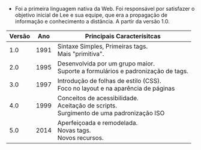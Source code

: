 - Foi a primeira linguagem nativa da Web. Foi responsável por satisfazer o objetivo inicial de Lee e sua equipe, que era a propagação de informação e conhecimento a distância. A partir da versão 1.0.

| **Versão** | **Ano** | Principais Caracterísitcas                                                                    |
| ---------- | ------- | --------------------------------------------------------------------------------------------- |
| 1.0        | 1991    | Sintaxe Simples, Primeiras tags. <br>Mais "primitiva".                                        |
| 2.0        | 1995    | Desenvolvida por um grupo maior. <br> Suporte a formulários e padronização de tags.           |
| 3.0        | 1997    | Introdução de folhas de estilo (CSS). <br>Foco no layout e na aparência de páginas            |
| 4.0        | 1999    | Conceitos de acessibilidade. <br>Aceitação de scripts. <br>Surgimento de uma padronização ISO |
| 5.0        | 2014    | Aperfeiçoada e remodelada. <br>Novas tags. <br>Novos recursos.                                |
